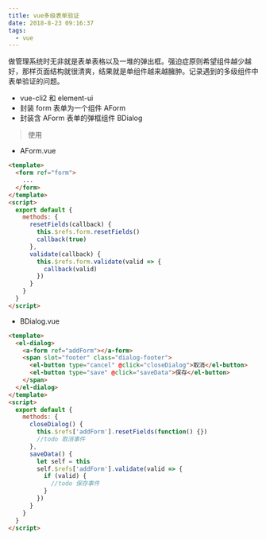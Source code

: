 ```yaml
---
title: vue多级表单验证
date: 2018-8-23 09:16:37
tags:
  - vue
---
```


做管理系统时无非就是表单表格以及一堆的弹出框。强迫症原则希望组件越少越好，那样页面结构就很清爽，结果就是单组件越来越臃肿。记录遇到的多级组件中表单验证的问题。

<!--more-->

- vue-cli2 和 element-ui
- 封装 form 表单为一个组件 AForm
- 封装含 AForm 表单的弹框组件 BDialog

> 使用

- AForm.vue

```html
<template>
  <form ref="form">
    ...
  </form>
</template>
<script>
  export default {
    methods: {
      resetFields(callback) {
        this.$refs.form.resetFields()
        callback(true)
      },
      validate(callback) {
        this.$refs.form.validate(valid => {
          callback(valid)
        })
      }
    }
  }
</script>
```

- BDialog.vue

```html
<template>
  <el-dialog>
    <a-form ref="addForm"></a-form>
    <span slot="footer" class="dialog-footer">
      <el-button type="cancel" @click="closeDialog">取消</el-button>
      <el-button type="save" @click="saveData">保存</el-button>
    </span>
  </el-dialog>
</template>
<script>
  export default {
    methods: {
      closeDialog() {
        this.$refs['addForm'].resetFields(function() {})
        //todo 取消事件
      },
      saveData() {
        let self = this
        self.$refs['addForm'].validate(valid => {
          if (valid) {
            //todo 保存事件
          }
        })
      }
    }
  }
</script>
```
